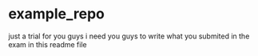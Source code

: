 # example_repo
just a trial for you guys 
i need you guys to write what you submited in the exam in this readme file 
